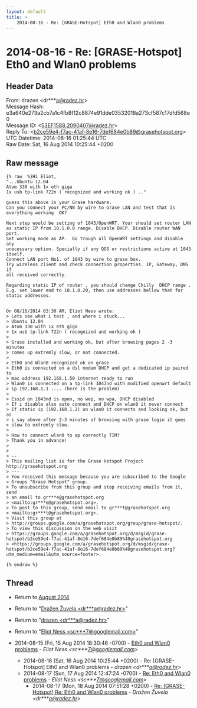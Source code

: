 ```yaml
---
layout: default
title: >
    2014-08-16 - Re: [GRASE-Hotspot] Eth0 and Wlan0 problems
---
```


# 2014-08-16 - Re: [GRASE-Hotspot] Eth0 and Wlan0 problems

## Header Data

From: drazen \<dr***a@radez.hr\><br>
Message Hash: e3a640e273a2cb7a1c4fb8f12c8874e91dde03532018a273cf587c17dfd568e0<br>
Message ID: \<53EF1588.2090407@radez.hr\><br>
Reply To: \<b2ce59e4-f7ac-41af-8e16-7def684e0b89@grasehotspot.org\><br>
UTC Datetime: 2014-08-16 01:25:44 UTC<br>
Raw Date: Sat, 16 Aug 2014 10:25:44 +0200<br>

## Raw message

```
{% raw  %}Hi Eliot,
"...Ubuntu 12.04
Atom 330 with 1x eth giga
1x usb tp-link 722n ( recognized and working ok ) .."

guess this above is your Grase hardware.
Can you connect your PC/NB by wire to Grase LAN and test that is 
everything working  OK?

Next step would be setting of 1043/OpenWRT. Your should set router LAN 
as static IP from 10.1.0.0 range. Disable DHCP. Disable router WAN port. 
Set working mode as AP.  Go trough all OpenWRT settings and disable any 
unecessary option. Specially if any QOS or restrictions active at 1043 
itself.
Connect LAN port No1. of 1043 by wire to grase box.
Try wireless client and check connection properties. IP, Gateway, DNS if 
all received correctly.

Regarding static IP of router , you should change Chilly  DHCP range . 
E.g. set lower end to 10.1.0.20, then use addresses bellow that for 
static addresses.


On 08/16/2014 03:30 AM, Eliot Ness wrote:
> Lets see what i test , and where i stuck...
> Ubuntu 12.04
> Atom 330 with 1x eth giga
> 1x usb tp-link 722n ( recognized and working ok )
>
> Grase installed and working ok, but after browsing pages 2 -3 minutes 
> comes up extremly slow, or not connected.
>
> Eth0 and Wlan0 recognized ok on grase
> Eth0 is connected on a dsl modem DHCP and get a dedicated ip paired to 
> mac address 192.168.1.50 internet ready to run
> Wlan0 is connected on a tp-link 1043nd with modified openwrt default 
> ip 192.168.1.1 .... (here is the problem)
>
> Essid on 1043nd is open, no wep, no wpa, DHCP disabled
> If i disable also auto connect and DHCP on wlan0 it never connect
> If static ip (192.168.1.2) on wlan0 it connects and looking ok, but as 
> i say above after 2-3 minutes of browsing with grase login it goes 
> slow to extremly slow.
>
> How to connect wlan0 to ap correctly TIM?
> Thank you in advance!
>
>
> -- 
> This mailing list is for the Grase Hotspot Project http://grasehotspot.org
> ---
> You received this message because you are subscribed to the Google 
> Groups "Grase Hotspot" group.
> To unsubscribe from this group and stop receiving emails from it, send 
> an email to gr***e@grasehotspot.org 
> <mailto:gr***e@grasehotspot.org>.
> To post to this group, send email to gr***t@grasehotspot.org 
> <mailto:gr***t@grasehotspot.org>.
> Visit this group at 
> http://groups.google.com/a/grasehotspot.org/group/grase-hotspot/.
> To view this discussion on the web visit 
> https://groups.google.com/a/grasehotspot.org/d/msgid/grase-hotspot/b2ce59e4-f7ac-41af-8e16-7def684e0b89%40grasehotspot.org 
> <https://groups.google.com/a/grasehotspot.org/d/msgid/grase-hotspot/b2ce59e4-f7ac-41af-8e16-7def684e0b89%40grasehotspot.org?utm_medium=email&utm_source=footer>.

{% endraw %}
```

## Thread

+ Return to [August 2014](/archive/2014/08)

+ Return to "[Dražen Žuvela <dr***a<span>@</span>radez.hr>](/authors/dr___a_at_radez_hr)"
+ Return to "[drazen <dr***a<span>@</span>radez.hr>](/authors/dr___a_at_radez_hr)"
+ Return to "[Eliot Ness <sc***7<span>@</span>googlemail.com>](/authors/sc___7_at_googlemail_com)"

+ 2014-08-15 (Fri, 15 Aug 2014 18:30:46 -0700) - [Eth0 and Wlan0 problems](/archive/2014/08/478248f3108154e887d7c0970d8707707cb09960cfec6c5a0e56b2e3e18d5de7) - _Eliot Ness \<sc***7@googlemail.com\>_
  + 2014-08-16 (Sat, 16 Aug 2014 10:25:44 +0200) - Re: [GRASE-Hotspot] Eth0 and Wlan0 problems - _drazen \<dr***a@radez.hr\>_
  + 2014-08-17 (Sun, 17 Aug 2014 12:47:24 -0700) - [Re: Eth0 and Wlan0 problems](/archive/2014/08/11fa84f31e3e28b9acf3a311a3362c4a7c127f852c967f33bac09bee2e399fb4) - _Eliot Ness \<sc***7@googlemail.com\>_
    + 2014-08-17 (Mon, 18 Aug 2014 07:51:28 +0200) - [Re: [GRASE-Hotspot] Re: Eth0 and Wlan0 problems](/archive/2014/08/ac65bb8b626d6e92d322c39b157e08e5834266567fbff9ab8eaf42050c41e3fd) - _Dražen Žuvela \<dr***a@radez.hr\>_


